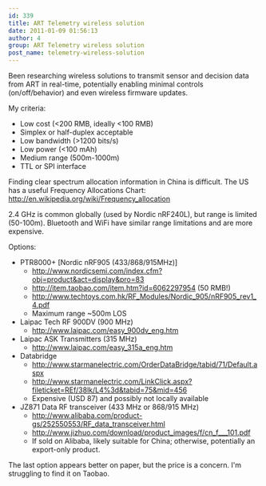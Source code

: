 ```yaml
---
id: 339
title: ART Telemetry wireless solution
date: 2011-01-09 01:56:13
author: 4
group: ART Telemetry wireless solution
post_name: telemetry-wireless-solution
---
```


Been researching wireless solutions to transmit sensor and decision data from ART in real-time, potentially enabling minimal controls (on/off/behavior) and even wireless firmware updates.

My criteria:

* Low cost (<200 RMB, ideally <100 RMB)
* Simplex or half-duplex acceptable
* Low bandwidth (>1200 bits/s)
* Low power (<100 mAh)
* Medium range (500m-1000m)
* TTL or SPI interface

Finding clear spectrum allocation information in China is difficult.  The US has a useful Frequency Allocations Chart: <http://en.wikipedia.org/wiki/Frequency_allocation>

2.4 GHz is common globally (used by Nordic nRF240L), but range is limited (50-100m).  Bluetooth and WiFi have similar range limitations and are more expensive.

Options:

* PTR8000+ [Nordic nRF905 (433/868/915MHz)]
    * <http://www.nordicsemi.com/index.cfm?obj=product&act=display&pro=83>
    * <http://item.taobao.com/item.htm?id=6062297954> (50 RMB!)
    * <http://www.techtoys.com.hk/RF_Modules/Nordic_905/nRF905_rev1_4.pdf>
    * Maximum range ~500m LOS
* Laipac Tech RF 900DV (900 MHz)
    * <http://www.laipac.com/easy_900dv_eng.htm>
* Laipac ASK Transmitters (315 MHz)
    * <http://www.laipac.com/easy_315a_eng.htm>
* Databridge
    * <http://www.starmanelectric.com/OrderDataBridge/tabid/71/Default.aspx>
    * <http://www.starmanelectric.com/LinkClick.aspx?fileticket=REf/38lk/L4%3d&tabid=75&mid=456>
    * Expensive (USD 87) and possibly not locally available
* JZ871 Data RF transceiver (433 MHz or 868/915 MHz)
    * <http://www.alibaba.com/product-gs/252550553/RF_data_transceiver.html>
    * <http://www.jizhuo.com/download/product_images/f/cn_f___101.pdf>
    *  If sold on Alibaba, likely suitable for China; otherwise, potentially an export-only product.

The last option appears better on paper, but the price is a concern.  I'm struggling to find it on Taobao.